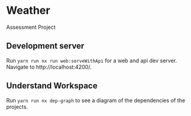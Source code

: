 # Weather

Assessment Project

## Development server

Run `yarn run nx run web:serveWithApi` for a web and api dev server. Navigate to http://localhost:4200/.

## Understand Workspace

Run `yarn run nx dep-graph` to see a diagram of the dependencies of the projects.
